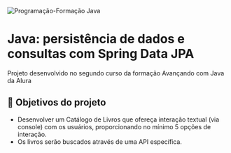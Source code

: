 
![Programação-Formação Java](https://github.com/iasminaraujoc/3355-java-screenmatch-com-jpa/assets/84939115/3c51e000-962d-4dc9-97fc-1d384e2511a2)

# Java: persistência de dados e consultas com Spring Data JPA

Projeto desenvolvido no segundo curso da formação Avançando com Java da Alura


## 🔨 Objetivos do projeto

- Desenvolver um Catálogo de Livros que ofereça interação textual (via console) com os usuários, proporcionando no mínimo 5 opções de interação. 
- Os livros serão buscados através de uma API específica.
